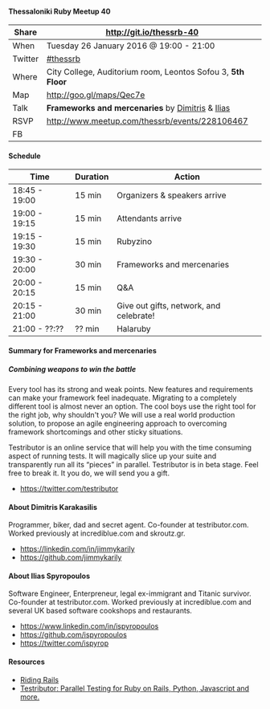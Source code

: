 #### Thessaloniki Ruby Meetup 40

Share   | http://git.io/thessrb-40
------- | ------------------------
When    | Tuesday 26 January 2016 @ 19:00 - 21:00
Twitter | [#thessrb](http://bit.ly/1VCOXGU)
Where   | City College, Auditorium room, Leontos Sofou 3, **5th Floor**
Map     | http://goo.gl/maps/Qec7e
Talk    | **Frameworks and mercenaries** by [Dimitris](https://github.com/jimmykarily) & [Ilias](https://github.com/ispyropoulos)
RSVP    | http://www.meetup.com/thessrb/events/228106467
FB      |

#### Schedule

Time          | Duration | Action
------------- | -------- | -----------------------------
18:45 - 19:00 | 15 min   | Organizers & speakers arrive
19:00 - 19:15 | 15 min   | Attendants arrive
19:15 - 19:30 | 15 min   | Rubyzino
19:30 - 20:00 | 30 min   | Frameworks and mercenaries
20:00 - 20:15 | 15 min   | Q&A
20:15 - 21:00 | 30 min   | Give out gifts, network, and celebrate!
21:00 - ??:?? | ?? min   | Halaruby

#### Summary for Frameworks and mercenaries
##### Combining weapons to win the battle

Every tool has its strong and weak points. New features and requirements can make your framework feel inadequate. Migrating to a completely different tool is almost never an option. The cool boys use the right tool for the right job, why shouldn't you? We will use a real world production solution, to propose an agile engineering approach to overcoming framework shortcomings and other sticky situations.

Testributor is an online service that will help you with the time consuming aspect of running tests. It will magically slice up your suite and transparently run all its “pieces” in parallel. Testributor is in beta stage. Feel free to break it. It you do, we will send
you a gift.

* https://twitter.com/testributor

#### About Dimitris Karakasilis

Programmer, biker, dad and secret agent. Co-founder at testributor.com. Worked previously at incrediblue.com and skroutz.gr.

* https://linkedin.com/in/jimmykarily
* https://github.com/jimmykarily

#### About Ilias Spyropoulos

Software Engineer, Enterpreneur, legal ex-immigrant and Titanic survivor. Co-founder at testributor.com. Worked previously at incrediblue.com and several UK based software cookshops and restaurants.

* https://www.linkedin.com/in/ispyropoulos
* https://github.com/ispyropoulos
* https://twitter.com/ispyrop

#### Resources

* [Riding Rails](http://weblog.rubyonrails.org/)
* [Testributor: Parallel Testing for Ruby on Rails, Python, Javascript and more.](http://www.testributor.com/)

